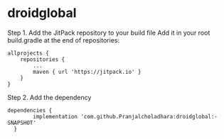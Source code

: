 # droidglobal

Step 1. Add the JitPack repository to your build file 
Add it in your root build.gradle at the end of repositories:

	allprojects {
		repositories {
			...
			maven { url 'https://jitpack.io' }
		}
	}
  
  
  Step 2. Add the dependency
  
    dependencies {
	        implementation 'com.github.Pranjalcholadhara:droidglobal:-SNAPSHOT'
	  }
  

